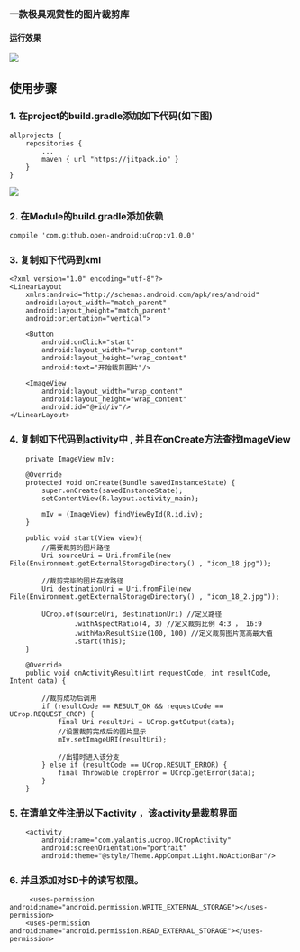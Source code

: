 

### 一款极具观赏性的图片裁剪库


#### 运行效果
![](https://github.com/Yalantis/uCrop/raw/master/preview.gif)




## 使用步骤

### 1. 在project的build.gradle添加如下代码(如下图)

	allprojects {
	    repositories {
	        ...
	        maven { url "https://jitpack.io" }
	    }
	}

![](http://oi5nqn6ce.bkt.clouddn.com/itheima/booster/code/jitpack.png)


### 2. 在Module的build.gradle添加依赖

    compile 'com.github.open-android:uCrop:v1.0.0'


### 3. 复制如下代码到xml

	<?xml version="1.0" encoding="utf-8"?>
	<LinearLayout
	    xmlns:android="http://schemas.android.com/apk/res/android"
	    android:layout_width="match_parent"
	    android:layout_height="match_parent"
	    android:orientation="vertical">
	
	    <Button
	        android:onClick="start"
	        android:layout_width="wrap_content"
	        android:layout_height="wrap_content"
	        android:text="开始裁剪图片"/>
	
	    <ImageView
	        android:layout_width="wrap_content"
	        android:layout_height="wrap_content"
	        android:id="@+id/iv"/>
	</LinearLayout>

### 4. 复制如下代码到activity中 , 并且在onCreate方法查找ImageView

		private ImageView mIv;

	    @Override
	    protected void onCreate(Bundle savedInstanceState) {
	        super.onCreate(savedInstanceState);
	        setContentView(R.layout.activity_main);
	
	        mIv = (ImageView) findViewById(R.id.iv);
	    }

		public void start(View view){
	        //需要裁剪的图片路径
	        Uri sourceUri = Uri.fromFile(new File(Environment.getExternalStorageDirectory() , "icon_18.jpg"));
	
	        //裁剪完毕的图片存放路径
	        Uri destinationUri = Uri.fromFile(new File(Environment.getExternalStorageDirectory() , "icon_18_2.jpg"));
	
	        UCrop.of(sourceUri, destinationUri) //定义路径
	                .withAspectRatio(4, 3) //定义裁剪比例 4:3 ， 16:9
	                .withMaxResultSize(100, 100) //定义裁剪图片宽高最大值
	                .start(this);
	    }
	
	    @Override
	    public void onActivityResult(int requestCode, int resultCode, Intent data) {
	
	        //裁剪成功后调用
	        if (resultCode == RESULT_OK && requestCode == UCrop.REQUEST_CROP) {
	            final Uri resultUri = UCrop.getOutput(data);
	            //设置裁剪完成后的图片显示
	            mIv.setImageURI(resultUri);
	
	            //出错时进入该分支
	        } else if (resultCode == UCrop.RESULT_ERROR) {
	            final Throwable cropError = UCrop.getError(data);
	        }
	    }

### 5. 在清单文件注册以下activity ，该activity是裁剪界面

		<activity
            android:name="com.yalantis.ucrop.UCropActivity"
            android:screenOrientation="portrait"
            android:theme="@style/Theme.AppCompat.Light.NoActionBar"/>

### 6. 并且添加对SD卡的读写权限。

		 <uses-permission android:name="android.permission.WRITE_EXTERNAL_STORAGE"></uses-permission>
	    <uses-permission android:name="android.permission.READ_EXTERNAL_STORAGE"></uses-permission>

